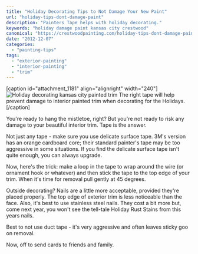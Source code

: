 ```yaml
---
title: "Holiday Decorating Tips to Not Damage Your New Paint"
url: "holiday-tips-dont-damage-paint"
description: "Painters Tape helps with holiday decorating."
keywords: "holiday damage paint kansas city crestwood"
canonical: "https://crestwoodpainting.com/holiday-tips-dont-damage-paint/%20"
date: "2012-12-07"
categories:
  - "painting-tips"
tags:
  - "exterior-painting"
  - "interior-painting"
  - "trim"
---
```


\[caption id="attachment\_1181" align="alignright" width="240"\]![Holiday decorating kansas city painted trim](/images/3M-Delicate-Surface.jpg "The Right Tape Allows You To Decorate Without Damage") The right tape will help prevent damage to interior painted trim when decorating for the Holidays.\[/caption\]

You're ready to hang the mistletoe, right? But you're not ready to risk any damage to your beautiful interior trim. Tape is the answer.

Not just any tape - make sure you use delicate surface tape. 3M's version has an orange cardboard core; their standard painter's tape may be too aggressive in some situations. If you find the delicate surface tape isn't quite enough, you can always upgrade.

Now, here's the trick: make a loop in the tape to wrap around the wire (or ornament hook or whatever) and then stick the tape to the top edge of your trim. When it's time for removal pull gently at 45 degrees.

Outside decorating? Nails are a little more acceptable, provided they're placed properly. The top edge of exterior trim is less noticeable than the face. Also, it's best to use stainless steel nails. They cost a bit more but, come next year, you won't see the tell-tale Holiday Rust Stains from this years nails.

Best to not use duct tape - it's very aggressive and often leaves sticky goo on removal.

Now, off to send cards to friends and family.
